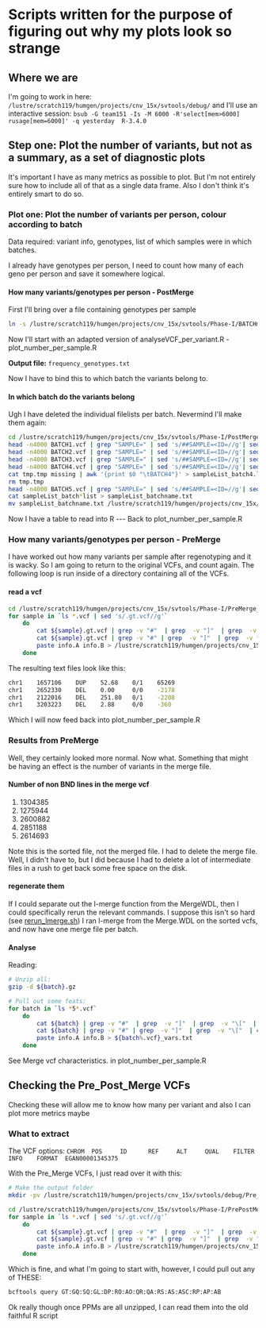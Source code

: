 # Scripts written for the purpose of figuring out why my plots look so strange

## Where we are

I'm going to work in here: ```/lustre/scratch119/humgen/projects/cnv_15x/svtools/debug/```
and I'll use an interactive session: ```bsub -G team151 -Is -M 6000 -R'select[mem>6000] rusage[mem=6000]' -q yesterday  R-3.4.0```

## Step one: Plot the number of variants, but not as a summary, as a set of diagnostic plots

It's important I have as many  metrics as possible to plot. But I'm not entirely sure how to include all of that as a single data frame. Also I don't think it's entirely smart to do so.

### Plot one: Plot the number of variants per person, colour according to batch

Data required: variant info, genotypes, list of which samples were in which batches.

I already have genotypes per person, I need to count how many of each geno per person and save it somewhere logical.

#### How many variants/genotypes per person - PostMerge

First I'll bring over a file containing genotypes per sample

``` bash
ln -s /lustre/scratch119/humgen/projects/cnv_15x/svtools/Phase-I/BATCHmerge/WDL_scripts/cromwell-executions/Post_Merge_SV/48e5155e-4aeb-4718-b698-c86a256855ac/call-Sort_Index_VCF/execution/BATCHmerge.AF.CN.GT.nosq.txt ./BATCHmerge.AF.CN.GT.nosq.txt
```

Now I'll start with an adapted version of analyseVCF_per_variant.R - plot_number_per_sample.R

**Output file:** ```frequency_genotypes.txt```

Now I have to bind this to which batch the variants belong to.

#### In which batch do the variants belong

Ugh I have deleted the individual filelists per batch. Nevermind I'll make them again: 

``` bash
cd /lustre/scratch119/humgen/projects/cnv_15x/svtools/Phase-I/PostMerge_vcf/
head -n4000 BATCH1.vcf | grep "SAMPLE=" | sed 's/##SAMPLE=<ID=//g'| sed 's/>//g' | awk '{print $0 "\tBATCH1"}' > sampleList_batch1.list
head -n4000 BATCH2.vcf | grep "SAMPLE=" | sed 's/##SAMPLE=<ID=//g'| sed 's/>//g' | awk '{print $0 "\tBATCH2"}' > sampleList_batch2.list
head -n4000 BATCH3.vcf | grep "SAMPLE=" | sed 's/##SAMPLE=<ID=//g'| sed 's/>//g' | awk '{print $0 "\tBATCH3"}' > sampleList_batch3.list
head -n4000 BATCH4.vcf | grep "SAMPLE=" | sed 's/##SAMPLE=<ID=//g'| sed 's/>//g' > tmp.tmp
cat tmp.tmp missing | awk '{print $0 "\tBATCH4"}' > sampleList_batch4.list
rm tmp.tmp
head -n4000 BATCH5.vcf | grep "SAMPLE=" | sed 's/##SAMPLE=<ID=//g'| sed 's/>//g' | awk '{print $0 "\tBATCH5"}' > sampleList_batch5.list
cat sampleList_batch*list > sampleList_batchname.txt
mv sampleList_batchname.txt /lustre/scratch119/humgen/projects/cnv_15x/svtools/debug/
```

Now I have a table to read into R --- Back to plot_number_per_sample.R

### How many variants/genotypes per person - PreMerge

I have worked out how many variants per sample after regenotyping and it is wacky. So I am going to return to the original VCFs, and count again. The following loop is run inside of a directory containing all of the VCFs.

#### read a vcf

``` bash
cd /lustre/scratch119/humgen/projects/cnv_15x/svtools/Phase-I/PreMerge_vcf/BATCH5
for sample in `ls *.vcf | sed 's/.gt.vcf//g'`
    do
        cat ${sample}.gt.vcf | grep -v "#"  | grep  -v "]"  | grep  -v "\["  | cut -f1,2,5,6,10 | cut -f1 -d: | sed 's/<//g' | sed 's/>//g' > info.A
        cat ${sample}.gt.vcf | grep -v "#" | grep  -v "]"  | grep  -v "\["  | cut -f8 | cut -f2 -d\; | sed 's/SVLEN=//g'  > info.B
        paste info.A info.B > /lustre/scratch119/humgen/projects/cnv_15x/svtools/debug/BATCH5/${sample}_vars.txt
    done
```

The resulting text files look like this:

``` bash
chr1    1657106    DUP    52.68    0/1    65269
chr1    2652330    DEL    0.00     0/0    -2178
chr1    2122016    DEL    251.80   0/1    -2208
chr1    3203223    DEL    2.88     0/0    -360
```

Which I will now feed back into plot_number_per_sample.R

### Results from PreMerge

Well, they certainly looked more normal.
Now what.
Something that might be having an effect is the number of variants in the merge file.

#### Number of non BND lines in the merge vcf

1. 1304385
2. 1275944
3. 2600882
4. 2851188
5. 2614693

Note this is the sorted file, not the merged file. I had to delete the merge file. Well, I didn't have to, but I did because I had to delete a lot of intermediate files in a rush to get back some free space on the disk.

#### regenerate them

If I could separate out the l-merge function from the MergeWDL, then I could specifically rerun the relevant commands.
I suppose this isn't so hard (see [rerun_lmerge.sh](https://github.com/brittanyhowell/sv-diagnose/))
I ran l-merge from the Merge.WDL on the sorted vcfs, and now have one merge file per batch.

#### Analyse

Reading:

``` bash
# Unzip all:
gzip -d ${batch}.gz

# Pull out some feats:
for batch in `ls *5*.vcf`
    do
        cat ${batch} | grep -v "#"  | grep  -v "]"  | grep  -v "\["  | cut -f1,2,5,6  | sed 's/<//g' | sed 's/>//g' > info.A
        cat ${batch} | grep -v "#" | grep  -v "]"  | grep  -v "\["  | cut -f8 | perl -pe 's/SVLEN=/\nSVLEN=/g' |  perl -pe 's/;CIPOS/\n/g' | perl -pe 's/;END/\n/g' | grep "SVLEN" |  perl -pe  's/SVLEN=//g'  > info.B
        paste info.A info.B > ${batch%.vcf}_vars.txt
    done
```

See Merge vcf characteristics. in plot_number_per_sample.R

## Checking the Pre_Post_Merge VCFs

Checking these will allow me to know how many per variant and also I can plot more metrics maybe

### What to extract

The VCF options:
```CHROM  POS     ID      REF     ALT     QUAL    FILTER  INFO    FORMAT  EGAN00001345375```

With the Pre_Merge VCFs, I just read over it with this:

``` bash
# Make the output folder
mkdir -pv /lustre/scratch119/humgen/projects/cnv_15x/svtools/debug/Pre_Post_Merge/BATCH3/

cd /lustre/scratch119/humgen/projects/cnv_15x/svtools/Phase-I/PrePostMerge_vcf/BATCH3
for sample in `ls *.vcf | sed 's/.gt.vcf//g'`
    do
        cat ${sample}.gt.vcf | grep -v "#"  | grep  -v "]"  | grep  -v "\["  | cut -f1,2,5,6,10 | cut -f1 -d: | sed 's/<//g' | sed 's/>//g' > info.A
        cat ${sample}.gt.vcf | grep -v "#" | grep  -v "]"  | grep  -v "\["  | cut -f8 | cut -f2 -d\; | sed 's/SVLEN=//g'  > info.B
        paste info.A info.B > /lustre/scratch119/humgen/projects/cnv_15x/svtools/debug/Pre_Post_Merge/BATCH3/${sample}_vars.txt
    done
```

Which is fine, and what I'm going to start with, however, I could pull out any of THESE:

``` bash
bcftools query GT:GQ:SQ:GL:DP:RO:AO:QR:QA:RS:AS:ASC:RP:AP:AB
```

Ok really though once PPMs are all unzipped, I can read them into the old faithful R script